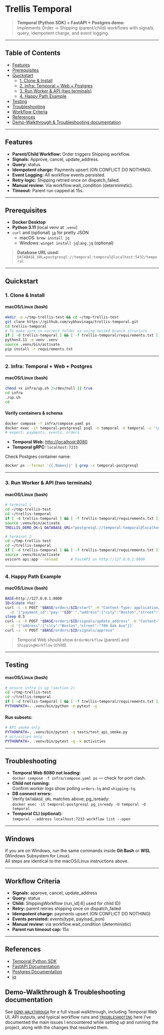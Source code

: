 # Trellis Temporal

> **Temporal (Python SDK) + FastAPI + Postgres demo:**  
Implements Order → Shipping (parent/child) workflows with signals, query, idempotent charge, and event logging.

---

## Table of Contents
- [Features](#features)
- [Prerequisites](#prerequisites)
- [Quickstart](#quickstart)
  - [1. Clone & Install](#1-clone--install)
  - [2. Infra: Temporal + Web + Postgres](#2-infra-temporal--web--postgres)
  - [3. Run Worker & API (two terminals)](#3-run-worker--api-two-terminals)
  - [4. Happy Path Example](#4-happy-path-example)
- [Testing](#testing)
- [Troubleshooting](#troubleshooting)
- [Workflow Criteria](#workflow-criteria)
- [References](#references)
- [Demo-Walkthrough & Troubleshooting documentation](#demo-walkthrough--troubleshooting-documentation)

---

## Features

- **Parent/Child Workflow:** Order triggers Shipping workflow.
- **Signals:** Approve, cancel, update_address.
- **Query:** status.
- **Idempotent charge:** Payments upsert (ON CONFLICT DO NOTHING).
- **Event Logging:** All workflow events persisted.
- **Retry logic:** Shipping retried once on dispatch_failed.
- **Manual review:** Via workflow.wait_condition (deterministic).
- **Timeout:** Parent run capped at 15s.

---

## Prerequisites

- **Docker Desktop**
- **Python 3.11** (local venv at `.venv`)
- `curl` and (optional) [`jq`](https://stedolan.github.io/jq/) for pretty JSON  
  - macOS: `brew install jq`
  - Windows: `winget install jqlang.jq` (optional)

> **Database URL used:**  
> `DATABASE_URL=postgresql://temporal:temporal@localhost:5432/temporal`

---

## Quickstart

### 1. Clone & Install

#### macOS/Linux (bash)
```bash
mkdir -p ~/tmp-trellis-test && cd ~/tmp-trellis-test
git clone https://github.com/vybhavinaga/trellis-temporal.git
cd trellis-temporal
# To make sure in correct folder as using nested branch structure
if [ -d trellis-temporal ] && [ -f trellis-temporal/requirements.txt ]; then cd trellis-temporal; fi
python3.11 -m venv .venv
source .venv/bin/activate
pip install -r requirements.txt
```
---

### 2. Infra: Temporal + Web + Postgres

#### macOS/Linux (bash)
```bash
chmod +x infra/up.sh 2>/dev/null || true
cd infra
./up.sh
cd -
```

#### Verify containers & schema
```bash
docker compose -f infra/compose.yaml ps
docker exec -it temporal-postgresql psql -U temporal -d temporal -c '\dt'
# expect: payments, events, orders
```
- **Temporal Web:** [http://localhost:8080](http://localhost:8080)
- **Temporal gRPC:** `localhost:7233`

Check Postgres container name:
```bash
docker ps --format '{{.Names}}' | grep -x temporal-postgresql
```

---

### 3. Run Worker & API (two terminals)

#### macOS/Linux (bash)
```bash
# terminal 1
cd ~/tmp-trellis-test
cd ~/trellis-temporal
if [ -d trellis-temporal ] && [ -f trellis-temporal/requirements.txt ]; then cd trellis-temporal; fi
source .venv/bin/activate
TRELLIS_DEMO_OK=1 DATABASE_URL="postgresql://temporal:temporal@localhost:5432/temporal" TEMPORAL_ADDRESS="localhost:7233" .venv/bin/python worker.py   # polls orders-tq + shipping-tq
```
```bash
# terminal 2
cd ~/tmp-trellis-test
cd ~/trellis-temporal
if [ -d trellis-temporal ] && [ -f trellis-temporal/requirements.txt ]; then cd trellis-temporal; fi
source .venv/bin/activate
uvicorn api:app --reload      # FastAPI on http://127.0.0.1:8000
```
---

### 4. Happy Path Example

#### macOS/Linux (bash)
```bash
BASE=http://127.0.0.1:8000
ID=$(date +%s)
curl -s -X POST "$BASE/orders/$ID/start" -H "Content-Type: application/json" \
  -d '{"payment_id":"pay-'"$ID"'","address":{"city":"Boston","street":"456 Main St"}}'
sleep 0.5
curl -s -X POST "$BASE/orders/$ID/signals/update_address" -H "Content-Type: application/json" \
  -d '{"address":{"city":"Boston","street":"789 Oak Ave"}}'
curl -s -X POST "$BASE/orders/$ID/signals/approve"
```
> Temporal Web should show `OrderWorkflow` (parent) and `ShippingWorkflow` (child).

---

## Testing

#### macOS/Linux (bash)
```bash
# ensure infra is up (section 2)
cd ~/tmp-trellis-test
cd ~/trellis-temporal
if [ -d trellis-temporal ] && [ -f trellis-temporal/requirements.txt ]; then cd trellis-temporal; fi
PYTHONPATH=. .venv/bin/python -m pytest -q
```
#### Run subsets:
```bash
# API smoke only
PYTHONPATH=. .venv/bin/pytest -q tests/test_api_smoke.py
# activities only
PYTHONPATH=. .venv/bin/pytest -q -k activities
```

---

## Troubleshooting

- **Temporal Web 8080 not loading:**  
  `docker compose -f infra/compose.yaml ps` — check for port clash.
- **Child not running:**  
  Confirm worker logs show polling `orders-tq` and `shipping-tq`.
- **DB connect errors:**  
  Verify `DATABASE_URL` matches above; pg_isready:  
  `docker exec -it temporal-postgresql pg_isready -U temporal -d temporal`
- **Temporal CLI (optional):**  
  `temporal --address localhost:7233 workflow list --open`

---
## Windows

If you are on Windows, run the same commands inside **Git Bash** or **WSL** (Windows Subsystem for Linux).  
All steps are identical to the macOS/Linux instructions above.

---

## Workflow Criteria

- **Signals:** approve, cancel, update_address
- **Query:** status
- **Child:** ShippingWorkflow (run_id[:6] used for child ID)
- **Retry:** parent retries shipping once on dispatch_failed
- **Idempotent charge:** payments upsert (ON CONFLICT DO NOTHING)
- **Events persisted:** events(type, payload_json)
- **Manual review:** via workflow.wait_condition (deterministic)
- **Parent run timeout cap:** 15s

---

## References

- [Temporal Python SDK](https://docs.temporal.io/dev-guide/python/introduction)
- [FastAPI Documentation](https://fastapi.tiangolo.com/)
- [Postgres Documentation](https://www.postgresql.org/docs/)
- [jq](https://stedolan.github.io/jq/)

## Demo-Walkthrough & Troubleshooting documentation

See [`DEMO-WALKTHROUGH`](trellis-temporal/docs/DEMO-WALKTHROUGH.md) for a full visual walkthrough, including Temporal Web UI, API outputs, and typical workflow runs and [`TROUBLESHOOTING`](trellis-temporal/docs/TROUBLESHOOTING.md) here I’ve documented the main issues I encountered while setting up and running the project, along with the changes that resolved them.
